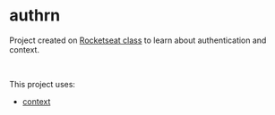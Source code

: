 # authrn

Project created on [Rocketseat class](https://www.youtube.com/watch?v=KISMYYXSIX8&list=PL85ITvJ7FLojFdFRbuKt0lsx08ADCEPRu&index=38&ab_channel=Rocketseat) to learn about authentication and context.

<br />

This project uses: <br />
- [context](https://reactjs.org/)
